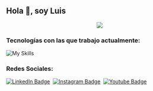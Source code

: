 ## Hola 👋, soy Luis
<p align="center">
  <a href="https://github.com/DenverCoder1/readme-typing-svg"><img src="https://readme-typing-svg.herokuapp.com?lines=Full+Stack+Web+Developer;Unreal%20Engine%20Game%20Developer&center=true&width=500&height=50"></a>
</p>

### Tecnologías con las que trabajo actualmente:

![My Skills](https://skillicons.dev/icons?i=js,html,css,php,python,cpp,bootstrap,mysql,wordpress,git,github,unreal,blender,arduino)


### Redes Sociales:
  [![LinkedIn Badge](https://img.shields.io/badge/-LuisSubiabre-blue?style=flat-square&logo=Linkedin&logoColor=white&link=https://www.linkedin.com/in/luissubiabre/)](https://www.linkedin.com/in/luissubiabre/)&nbsp;
  [![Instagram Badge](https://img.shields.io/badge/-LuisSubiabre-8c0bff?style=flat-square&logo=Instagram&logoColor=white)](https://www.instagram.com/luissubiabre/)&nbsp;
  [![Youtube Badge](https://img.shields.io/badge/-LuisSubiabre-red?style=flat-square&logo=Youtube&logoColor=white)](https://www.youtube.com/luissubiabre)&nbsp;
<!--
**LuisSubiabre/LuisSubiabre** is a ✨ _special_ ✨ repository because its `README.md` (this file) appears on your GitHub profile.

Here are some ideas to get you started:

- 🔭 I’m currently working on ...
- 🌱 I’m currently learning ...
- 👯 I’m looking to collaborate on ...
- 🤔 I’m looking for help with ...
- 💬 Ask me about ...
- 📫 How to reach me: ...
- 😄 Pronouns: ...
- ⚡ Fun fact: ...
-->
